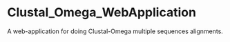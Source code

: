 # Clustal_Omega_WebApplication
A web-application for doing Clustal-Omega multiple sequences alignments.
